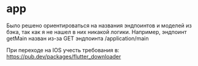 # app

Было решено ориентироваться на названия эндпоинтов и моделей из бэка, так как я не нашел в них никакой логики.
Например, эндпоинт getMain назван из-за GET эндпоинта /application/main

При переходе на IOS учесть требования в: https://pub.dev/packages/flutter_downloader
